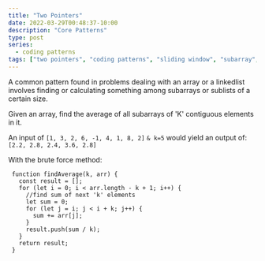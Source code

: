 ```yaml
---
title: "Two Pointers"
date: 2022-03-29T00:48:37-10:00
description: "Core Patterns"
type: post
series:
  - coding patterns
tags: ["two pointers", "coding patterns", "sliding window", "subarray", "sublist"]
---
```


A common pattern found in problems dealing with an array or a linkedlist involves finding or calculating something among subarrays or sublists of a certain size.

Given an array, find the average of all subarrays of 'K' contiguous elements in it.

An input of `[1, 3, 2, 6, -1, 4, 1, 8, 2]` `& k=5` would yield an output of: `[2.2, 2.8, 2.4, 3.6, 2.8]`

With the brute force method:

```
 function findAverage(k, arr) {
   const result = [];
   for (let i = 0; i < arr.length - k + 1; i++) {
     //find sum of next 'k' elements
     let sum = 0;
     for (let j = i; j < i + k; j++) {
       sum += arr[j];
     }
     result.push(sum / k);
   }
   return result;
 }
```
